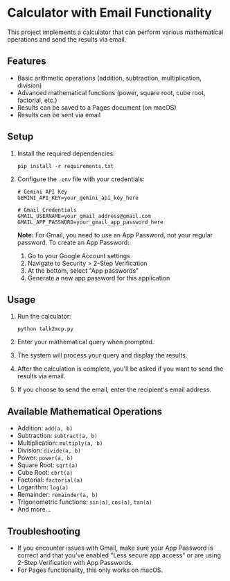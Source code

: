 # Calculator with Email Functionality

This project implements a calculator that can perform various mathematical operations and send the results via email.

## Features

- Basic arithmetic operations (addition, subtraction, multiplication, division)
- Advanced mathematical functions (power, square root, cube root, factorial, etc.)
- Results can be saved to a Pages document (on macOS)
- Results can be sent via email

## Setup

1. Install the required dependencies:
   ```
   pip install -r requirements.txt
   ```

2. Configure the `.env` file with your credentials:
   ```
   # Gemini API Key
   GEMINI_API_KEY=your_gemini_api_key_here

   # Gmail Credentials
   GMAIL_USERNAME=your_gmail_address@gmail.com
   GMAIL_APP_PASSWORD=your_gmail_app_password_here
   ```

   **Note:** For Gmail, you need to use an App Password, not your regular password. To create an App Password:
   1. Go to your Google Account settings
   2. Navigate to Security > 2-Step Verification
   3. At the bottom, select "App passwords"
   4. Generate a new app password for this application

## Usage

1. Run the calculator:
   ```
   python talk2mcp.py
   ```

2. Enter your mathematical query when prompted.

3. The system will process your query and display the results.

4. After the calculation is complete, you'll be asked if you want to send the results via email.

5. If you choose to send the email, enter the recipient's email address.

## Available Mathematical Operations

- Addition: `add(a, b)`
- Subtraction: `subtract(a, b)`
- Multiplication: `multiply(a, b)`
- Division: `divide(a, b)`
- Power: `power(a, b)`
- Square Root: `sqrt(a)`
- Cube Root: `cbrt(a)`
- Factorial: `factorial(a)`
- Logarithm: `log(a)`
- Remainder: `remainder(a, b)`
- Trigonometric functions: `sin(a)`, `cos(a)`, `tan(a)`
- And more...

## Troubleshooting

- If you encounter issues with Gmail, make sure your App Password is correct and that you've enabled "Less secure app access" or are using 2-Step Verification with App Passwords.
- For Pages functionality, this only works on macOS. 